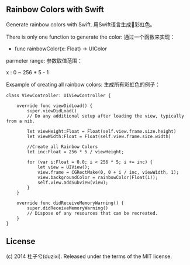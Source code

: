 Rainbow Colors with Swift
-------------------------

Generate rainbow colors with Swift.
用Swift语言生成🌈彩虹色。

There is only one function to generate the color:
通过一个函数来实现：


- func rainbowColor(x: Float) -> UIColor


parmeter range: 
参数取值范围：

x : 0 ~ 256 * 5 - 1


Exsample of creating all rainbow colors:
生成所有彩虹色的例子：


    class ViewController: UIViewController {
                            
        override func viewDidLoad() {
            super.viewDidLoad()
            // Do any additional setup after loading the view, typically from a nib.
        
            let viewHeight:Float = Float(self.view.frame.size.height)
            let viewWidth:Float = Float(self.view.frame.size.width)
        
            //Create all Rainbow Colors
            let inc:Float = 256 * 5 / viewHeight;
        
            for (var i:Float = 0.0; i < 256 * 5; i += inc) {
                let view = UIView();
                view.frame = CGRectMake(0, 0 + i / inc, viewWidth, 1);
                view.backgroundColor = rainbowColor(Float(i));
                self.view.addSubview(view);
            }
        }

        override func didReceiveMemoryWarning() {
            super.didReceiveMemoryWarning()
            // Dispose of any resources that can be recreated.
        }
    }

License
-------
(c) 2014 杜子兮(duzixi). Released under the terms of the MIT license.
